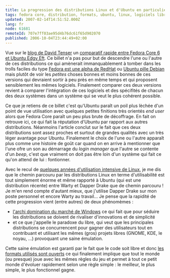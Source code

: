 ```yaml
---
title: La progression des distributions Linux et d'Ubuntu en particulier
tags: fedora core, distribution, formats, ubuntu, linux, logiciels libres
updated: 2007-02-14T14:51:52.000Z
lang: fr
node: 61681
remoteId: 707e7ff03ae95d4b76dc61f65d902070
published: 2006-10-04T23:44:49+02:00
---
```

 
Vue sur le [blog de David Tenser](http://djst.org/blog/) un [comparatif rapide entre Fedora Core 6 et Ubuntu Edgy Eft](http://djst.org/blog/2006/10/03/fedora-core-6-vs-ubuntu-610/). Ce billet n'a pas pour but de descendre l'une ou l'autre de ces distributions ce qui amènerait immanquablement à tomber dans les trolls faciles du type [Fedora est une alpha de RedHat](http://www.llaumgui.com/post/Discourt-tres-enervant-du-CTO-de-Red-Hat) ou [Ubuntu pille Debian](http://linuxfr.org/2005/04/12/18710.html) mais plutôt de voir les *petites* choses bonnes et moins bonnes de ces versions qui devraient sortir à peu près en même temps et qui proposent sensiblement les mêmes logiciels. Finalement comparer ces deux versions revient à comparer l'intégration de ces logiciels et des spécifités de chacun des deux systèmes dans un système qui se veut le plus cohérent possible.

 
Ce que je retiens de ce billet c'est qu'Ubuntu paraît un poil plus lèchée d'un point de vue utilisation avec quelques petites finitions très orientés *end user* alors que Fedora Core paraît un peu plus brute de décoffrage. En fait on retrouve ici, ce qui fait la réputation d'Ubuntu par rapport aux autres distributions. Néanmoins l'article conclut sur le fait que ces deux distributions sont assez proches et surtout de grandes qualités avec un très léger avantage pour Ubuntu. Finalement le choix de l'une ou l'autre apparaît plus comme une histoire de goût car quand on en arrive à mentionner que l'une ofre un son au démarrage du *login manager* que l'autre se contente d'un *beep*, c'est que vraiment on doit pas être loin d'un système qui fait ce qu'on attend de lui : fontionner.

 
Avec le recul de [quelques années d'utilisation intensive de Linux](/post/pourquoi-j-utilise-gnu-linux-ubuntu-linux-et-le-logiciel-libre), je me dis que le chemin parcouru par les distributions Linux en terme d'utilisabilité est tout simplement énorme et même rapporté à Ubuntu (qui est une distribution récente) entre Warty et Dapper Drake que de chemin parcouru ! Je m'en rend compte d'autant mieux, que j'utilise Dapper Drake sur mon poste personnel et encore Warty au travail... Je pense que la rapidité de cette progression vient (entre autres) de deux phénomèmes :

* [l'archi domination du marché de Windows](https://launchpad.net/distros/ubuntu/+bug/1) ce qui fait que pour séduire les distributions se doivent de rivaliser d'innovations et de simplicité
* et ce que j'appelle le paradoxe du libre, qui veut que les principales distributions se concurrencent pour gagner des utilisateurs tout en contribuant et utilisant les mêmes (gros) projets libres (GNOME, KDE, le noyau, ...) provoquant une saine émulation.
 

Cette saine émulation est garanti par le fait que le code soit libre et donc [les formats utilisés sont ouverts](http://www.formats-ouverts.org/blog/) ce qui finalement implique que tout le monde (ou presque) joue avec les mêmes règles du jeu et permet à tout ce petit monde d'évoluer rapidement selon une règle simple : le meilleur, le plus simple, le plus fonctionnel gagne.

